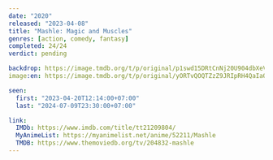 ```yaml
---
date: "2020"
released: "2023-04-08"
title: "Mashle: Magic and Muscles"
genres: [action, comedy, fantasy]
completed: 24/24
verdict: pending

backdrop: https://image.tmdb.org/t/p/original/p1swd15DRtCnNj20U904dbXeVsi.jpg
image:en: https://image.tmdb.org/t/p/original/yORTvQOQTZzZ9JRIpRH4QaIaQBm.jpg

seen:
  first: "2023-04-20T12:14:00+07:00"
  last: "2024-07-09T23:30:00+07:00"

link:
  IMDb: https://www.imdb.com/title/tt21209804/
  MyAnimeList: https://myanimelist.net/anime/52211/Mashle
  TMDB: https://www.themoviedb.org/tv/204832-mashle
---
```

